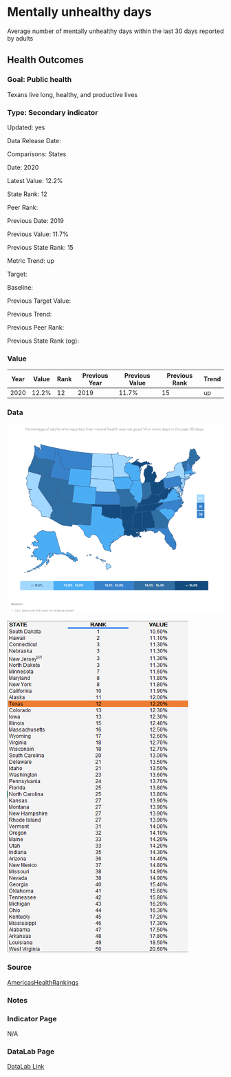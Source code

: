 # Mentally unhealthy days

Average number of mentally unhealthy days within the last 30 days reported by adults

## Health Outcomes

### Goal: Public health

Texans live long, healthy, and productive lives

### Type: Secondary indicator

Updated: yes

Data Release Date: 

Comparisons: States

Date: 2020

Latest Value: 12.2% 

State Rank: 12

Peer Rank: 

Previous Date: 2019

Previous Value: 11.7%

Previous State Rank: 15

Metric Trend: up

Target: 

Baseline: 

Previous Target Value: 

Previous Trend: 

Previous Peer Rank: 

Previous State Rank (og): 

### Value

| Year      |  Value      | Rank        | Previous Year | Previous Value | Previous Rank | Trend | 
| ----------- | ----------- | ----------- | ----------- | ----------- | ----------- | -----------|
|   2020       | 12.2%       |  12         |      2019   |   11.7%      |      15    |    up       | 

### Data

![map](./map_mentaldays.PNG)

![data](./data_mentaldays.PNG)


### Source

[AmericasHealthRankings](https://www.americashealthrankings.org/explore/annual/measure/mental_distress/state/TX)


### Notes


### Indicator Page

N/A


### DataLab Page


[DataLab Link](https://datalab.texas2036.org/bwhqgjc/behavioral-risk-factor-surveillance-system-brfss-prevalence-data?accesskey=bfuxtce)